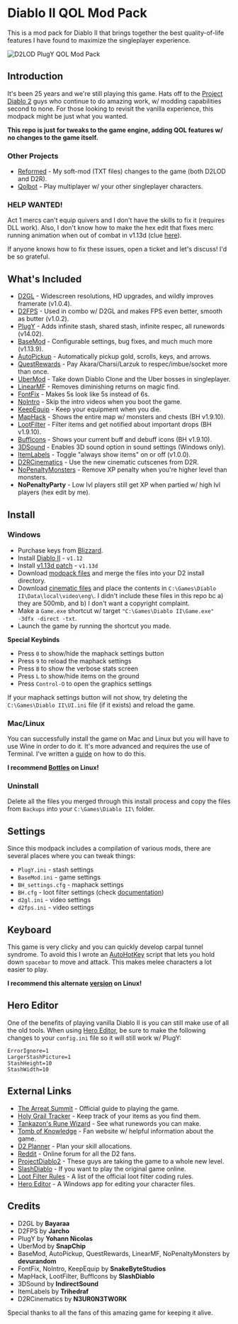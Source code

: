 # Diablo II QOL Mod Pack

This is a mod pack for Diablo II that brings together the best quality-of-life features I have found to maximize the singleplayer experience.

![D2LOD PlugY QOL Mod Pack](https://i.imgur.com/D1CKhA2.jpg)

## Introduction

It's been 25 years and we're still playing this game.  Hats off to the [Project Diablo 2](http://projectdiablo2.com/) guys who continue to do amazing work, w/ modding capabilities second to none.  For those looking to revisit the vanilla experience, this modpack might be just what you wanted.

**This repo is just for tweaks to the game engine, adding QOL features w/ no changes to the game itself.**

### Other Projects

- [Reformed](https://github.com/whipowill/d2-mod-reformed) - My soft-mod (TXT files) changes to the game (both D2LOD and D2R).
- [Qolbot](https://github.com/whipowill/d2-qolbot) - Play multiplayer w/ your other singleplayer characters.

### HELP WANTED!

Act 1 mercs can't equip quivers and I don't have the skills to fix it (requires DLL work).  Also, I don't know how to make the hex edit that fixes merc running animation when out of combat in v1.13d (clue [here](https://d2mods.info/forum/viewtopic.php?t=63030)).

If anyone knows how to fix these issues, open a ticket and let's discuss!  I'd be so grateful.

## What's Included

- [D2GL](https://github.com/bayaraa/d2gl/releases/tag/v1.0.4) - Widescreen resolutions, HD upgrades, and wildly improves framerate (v1.0.4).
- [D2FPS](https://github.com/Jarcho/d2-rs) - Used in combo w/ D2GL and makes FPS even better, smooth as butter (v1.0.2).
- [PlugY](http://plugy.free.fr/en/index.html) - Adds infinite stash, shared stash, infinite respec, all runewords (v14.02).
- [BaseMod](https://www.moddb.com/mods/basemod) - Configurable settings, bug fixes, and much much more (v1.13.9).
- [AutoPickup](https://www.moddb.com/mods/basemod) - Automatically pickup gold, scrolls, keys, and arrows.
- [QuestRewards](https://www.moddb.com/mods/basemod) - Pay Akara/Charsi/Larzuk to respec/imbue/socket more than once.
- [UberMod](http://plugy.free.fr/en/index.html) - Take down Diablo Clone and the Uber bosses in singleplayer.
- [LinearMF](https://www.moddb.com/mods/basemod) - Removes diminishing returns on magic find.
- [FontFix](https://www.snakebytestudios.com/projects/mods/diablo-2-mods/#fixedfont) - Makes 5s look like 5s instead of 6s.
- [NoIntro](https://www.snakebytestudios.com/projects/mods/diablo-2-mods/#nointro) - Skip the intro videos when you boot the game.
- [KeepEquip](https://www.snakebytestudios.com/projects/mods/diablo-2-mods/#equipmentdeath) - Keep your equipment when you die.
- [MapHack](https://www.reddit.com/r/slashdiablo/comments/hw0dro/announcing_slash_bh_199/) - Shows the entire map w/ monsters and chests (BH v1.9.10).
- [LootFilter](https://www.reddit.com/r/slashdiablo/comments/hw0dro/announcing_slash_bh_199/) - Filter items and get notified about important drops (BH v1.9.10).
- [BuffIcons](https://github.com/BeLikeLeBron/slashdiablo-maphack) - Shows your current buff and debuff icons (BH v1.9.10).
- [3DSound](https://www.indirectsound.com/downloads.html) - Enables 3D sound option in sound settings (Windows only).
- [ItemLabels](https://github.com/Trihedraf/d2-item-labels) - Toggle "always show items" on or off (v1.0.0).
- [D2RCinematics](https://www.moddb.com/downloads/cinematics-from-diablo-2-resurrected-for-diablo-2-lord-of-destruction) - Use the new cinematic cutscenes from D2R.
- [NoPenaltyMonsters](https://d2mods.info/forum/viewtopic.php?p=496186#p496186) - Remove XP penalty when you're higher level than monsters.
- **NoPenaltyParty** - Low lvl players still get XP when partied w/ high lvl players (hex edit by me).

## Install

### Windows

- Purchase keys from [Blizzard](https://us.shop.battle.net/en-us/family/diablo-ii).
- Install [Diablo II](https://mega.nz/#!e9thyD6A!ExGJuZUtvRJ2c8DrxSL0ihCouh-ARbdVxODXIqVt3dc) - ``v1.12``
- Install [v1.13d patch](http://ftp.blizzard.com/pub/diablo2exp/patches/PC/LODPatch_113d.exe) - ``v1.13d``
- Download [modpack files](https://github.com/whipowill/d2-plugy-qol/archive/master.zip) and merge the files into your D2 install directory.
- Download [cinematic files](https://www.moddb.com/downloads/start/222392) and place the contents in ``C:\Games\Diablo II\Data\local\video\eng\``.  I didn't include these files in this repo bc a) they are 500mb, and b) I don't want a copyright complaint.
- Make a ``Game.exe`` shortcut w/ target ``"C:\Games\Diablo II\Game.exe" -3dfx -direct -txt``.
- Launch the game by running the shortcut you made.

**Special Keybinds**

- Press ``0`` to show/hide the maphack settings button
- Press ``9`` to reload the maphack settings
- Press ``B`` to show the verbose stats screen
- Press ``L`` to show/hide items on the ground
- Press ``Control-O`` to open the graphics settings

If your maphack settings button will not show, try deleting the ``C:\Games\Diablo II\UI.ini`` file (if it exists) and reload the game.

### Mac/Linux

You can successfully install the game on Mac and Linux but you will have to use Wine in order to do it.  It's more advanced and requires the use of Terminal.  I've written a [guide](https://github.com/whipowill/d2-plugy-qol/blob/master/Guides/Unix.md) on how to do this.

**I recommend [Bottles](https://usebottles.com/) on Linux!**

### Uninstall

Delete all the files you merged through this install process and copy the files from ``Backups`` into your ``C:\Games\Diablo II\`` folder.

## Settings

Since this modpack includes a compilation of various mods, there are several places where you can tweak things:

- ``PlugY.ini`` - stash settings
- ``BaseMod.ini`` - game settings
- ``BH_settings.cfg`` - maphack settings
- ``BH.cfg`` - loot filter settings (check [documentation](https://www.reddit.com/r/slashdiablo/comments/hw0dro/announcing_slash_bh_199/))
- ``d2gl.ini`` - video settings
- ``d2fps.ini`` - video settings

## Keyboard

This game is very clicky and you can quickly develop carpal tunnel syndrome.  To avoid this I wrote an [AutoHotKey](https://github.com/whipowill/ahk-autoattack) script that lets you hold down ``spacebar`` to move and attack.  This makes melee characters a lot easier to play.

**I recommend this alternate [version](https://github.com/whipowill/sh-d2-autoattack) on Linux!**

## Hero Editor

One of the benefits of playing vanilla Diablo II is you can still make use of all the old tools.  When using [Hero Editor](https://www.moddb.com/games/diablo-2-lod/downloads/hero-editor-v-104), be sure to make the following changes to your ``config.ini`` file so it will still work w/ PlugY:

```
ErrorIgnore=1
LargerStashPicture=1
StashHeight=10
StashWidth=10
```

## External Links

- [The Arreat Summit](http://classic.battle.net/diablo2exp/) - Official guide to playing the game.
- [Holy Grail Tracker](https://d2-holy-grail.herokuapp.com/) - Keep track of your items as you find them.
- [Tankazon's Rune Wizard](https://fabd.github.io/diablo2/runewizard/index.html) - See what runewords you can make.
- [Tomb of Knowledge](http://www.d2tomb.com/curses.shtml) - Fan website w/ helpful information about the game.
- [D2 Planner](https://d2planner.github.io/skills/) - Plan your skill allocations.
- [Reddit](https://www.reddit.com/r/diablo2/) - Online forum for all the D2 fans.
- [ProjectDiablo2](http://projectdiablo2.com/) - These guys are taking the game to a whole new level.
- [SlashDiablo](http://slashdiablo.net/) - If you want to play the original game online.
- [Loot Filter Rules](https://github.com/planqi/slashdiablo-maphack/wiki/Stats) - A list of the official loot filter coding rules.
- [Hero Editor](https://www.moddb.com/games/diablo-2-lod/downloads/hero-editor-v-104) - A Windows app for editing your character files.

## Credits

- D2GL by __Bayaraa__
- D2FPS by __Jarcho__
- PlugY by __Yohann Nicolas__
- UberMod by __SnapChip__
- BaseMod, AutoPickup, QuestRewards, LinearMF, NoPenaltyMonsters by __devurandom__
- FontFix, NoIntro, KeepEquip by __SnakeByteStudios__
- MapHack, LootFilter, BuffIcons by __SlashDiablo__
- 3DSound by __IndirectSound__
- ItemLabels by __Trihedraf__
- D2RCinematics by __N3UR0N3TW0RK__

Special thanks to all the fans of this amazing game for keeping it alive.
